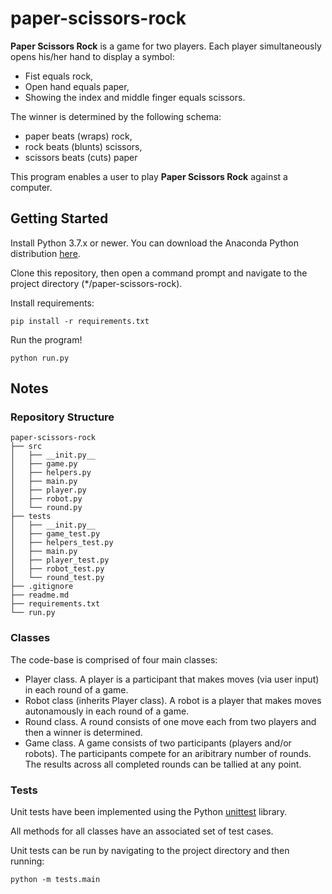 # paper-scissors-rock

**Paper Scissors Rock** is a game for two players. Each player simultaneously opens his/her
hand to display a symbol:

- Fist equals rock,
- Open hand equals paper,
- Showing the index and middle finger equals scissors.

The winner is determined by the following schema:

- paper beats (wraps) rock,
- rock beats (blunts) scissors,
- scissors beats (cuts) paper

This program enables a user to play **Paper Scissors Rock** against a computer.

## Getting Started

Install Python 3.7.x or newer. You can download the Anaconda Python distribution [here](https://www.anaconda.com/products/individual).

Clone this repository, then open a command prompt and navigate to the project directory (\*/paper-scissors-rock).

Install requirements:

`pip install -r requirements.txt`

Run the program!

`python run.py`


## Notes

### Repository Structure

```
paper-scissors-rock
├── src
│   ├── __init.py__
│   ├── game.py
│   ├── helpers.py
│   ├── main.py
│   ├── player.py
│   ├── robot.py
│   └── round.py
├── tests
│   ├── __init.py__
│   ├── game_test.py
│   ├── helpers_test.py
│   ├── main.py
│   ├── player_test.py
│   ├── robot_test.py
│   └── round_test.py
├── .gitignore
├── readme.md
├── requirements.txt
└── run.py
```

### Classes

The code-base is comprised of four main classes:

- Player class. A player is a participant that makes moves (via user input) in each round of a game.
- Robot class (inherits Player class). A robot is a player that makes moves autonamously in each round of a game.
- Round class. A round consists of one move each from two players and then a winner is determined.
- Game class. A game consists of two participants (players and/or robots). The participants compete for an aribitrary number of rounds. The results across all completed rounds can be tallied at any point.

### Tests

Unit tests have been implemented using the Python [unittest](https://docs.python.org/3/library/unittest.html) library.

All methods for all classes have an associated set of test cases.

Unit tests can be run by navigating to the project directory and then running:

`python -m tests.main`
